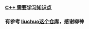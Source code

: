 

### [C++ 需要学习知识点](https://github.com/hao14293/2020-Postgraduate-408/tree/master/CPP)




###  有参考 [liuchuo这个仓库](https://github.com/liuchuo/PAT)，感谢柳神
